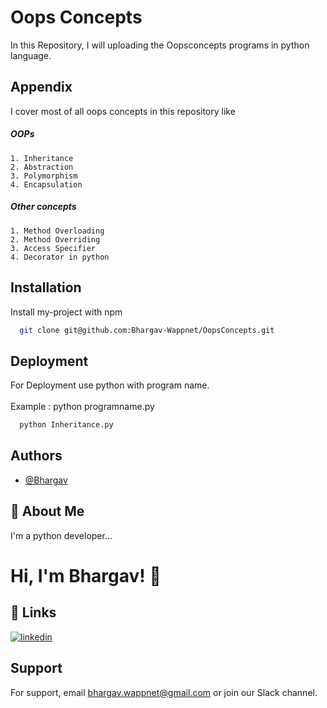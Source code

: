 
# Oops Concepts

In this Repository, I will uploading the Oopsconcepts programs in python language.


## Appendix

I cover most of all oops concepts in this repository like

##### OOPs

    1. Inheritance
    2. Abstraction
    3. Polymorphism
    4. Encapsulation

##### Other concepts

    1. Method Overloading
    2. Method Overriding
    3. Access Specifier
    4. Decorator in python








## Installation

Install my-project with npm

```bash
  git clone git@github.com:Bhargav-Wappnet/OopsConcepts.git
```

## Deployment

For Deployment use python with program name.<br/><br/>
Example : python programname.py

```bash
  python Inheritance.py
```


## Authors

- [@Bhargav](https://github.com/Bhargav-Wappnet)


## 🚀 About Me
I'm a python developer...


# Hi, I'm Bhargav! 👋


## 🔗 Links

[![linkedin](https://img.shields.io/badge/linkedin-0A66C2?style=for-the-badge&logo=linkedin&logoColor=white)](https://www.linkedin.com/in/bhargav-borkhatariya-bb5010195/)


## Support

For support, email bhargav.wappnet@gmail.com or join our Slack channel.
